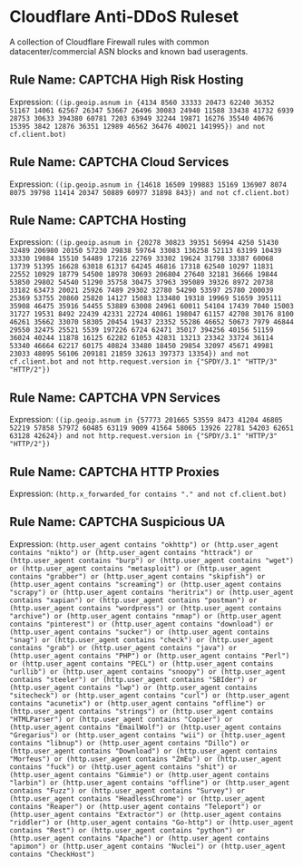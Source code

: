 # Cloudflare Anti-DDoS Ruleset
A collection of Cloudflare Firewall rules with common datacenter/commercial ASN blocks and known bad useragents.

## Rule Name: CAPTCHA High Risk Hosting

Expression: `((ip.geoip.asnum in {4134 8560 33333 20473 62240 36352 51167 14061 62567 26347 53667 26496 30083 24940 11588 33438 41732 6939 28753 30633 394380 60781 7203 63949 32244 19871 16276 35540 40676 15395 3842 12876 36351 12989 46562 36476 40021 141995}) and not cf.client.bot)`


## Rule Name: CAPTCHA Cloud Services

Expression: `((ip.geoip.asnum in {14618 16509 199883 15169 136907 8074 8075 39798 11414 20347 50889 60977 31898 843}) and not cf.client.bot)`


## Rule Name: CAPTCHA Hosting

Expression: `((ip.geoip.asnum in {20278 30823 39351 56994 4250 51430 32489 206980 20150 57230 29838 59764 33083 136258 52113 63199 10439 33330 19084 15510 54489 17216 22769 33302 19624 31798 33387 60068 13739 51395 16628 63018 61317 64245 46816 17318 62540 10297 11831 22552 10929 18779 54500 18978 30693 206804 27640 32181 36666 19844 53850 29802 54540 51290 35758 30475 37963 395089 39326 8972 20738 33182 63473 20021 25926 7489 29302 32780 54290 53597 25780 200039 25369 53755 20860 25820 14127 15083 133480 19318 19969 51659 395111 35908 46475 35916 54455 53889 63008 24961 60011 54104 17439 7040 15003 31727 19531 8492 22439 42331 22724 40861 198047 61157 42708 30176 8100 46261 35662 33070 58305 20454 19437 23352 55286 46652 50673 7979 46844 29550 32475 25521 5539 197226 6724 62471 35017 394256 40156 51159 36024 40244 11878 16125 62282 61053 42831 13213 23342 33724 36114 53340 46664 62217 60175 40824 33480 18450 29854 32097 45671 49981 23033 48095 56106 209181 21859 32613 397373 13354}) and not cf.client.bot and not http.request.version in {"SPDY/3.1" "HTTP/3" "HTTP/2"})`


## Rule Name: CAPTCHA VPN Services

Expression: `((ip.geoip.asnum in {57773 201665 53559 8473 41204 46805 52219 57858 57972 60485 63119 9009 41564 58065 13926 22781 54203 62651 63128 42624}) and not http.request.version in {"SPDY/3.1" "HTTP/3" "HTTP/2"})`


## Rule Name: CAPTCHA HTTP Proxies

Expression: `(http.x_forwarded_for contains "." and not cf.client.bot)`


## Rule Name: CAPTCHA Suspicious UA

Expression: `(http.user_agent contains "okhttp") or (http.user_agent contains "nikto") or (http.user_agent contains "httrack") or (http.user_agent contains "burp") or (http.user_agent contains "wget") or (http.user_agent contains "metasploit") or (http.user_agent contains "grabber") or (http.user_agent contains "skipfish") or (http.user_agent contains "screaming") or (http.user_agent contains "scrapy") or (http.user_agent contains "heritrix") or (http.user_agent contains "xapian") or (http.user_agent contains "postman") or (http.user_agent contains "wordpress") or (http.user_agent contains "archive") or (http.user_agent contains "nmap") or (http.user_agent contains "pinterest") or (http.user_agent contains "download") or (http.user_agent contains "sucker") or (http.user_agent contains "snag") or (http.user_agent contains "check") or (http.user_agent contains "grab") or (http.user_agent contains "java") or (http.user_agent contains "PHP") or (http.user_agent contains "Perl") or (http.user_agent contains "PECL") or (http.user_agent contains "urllib") or (http.user_agent contains "snoopy") or (http.user_agent contains "steeler") or (http.user_agent contains "SBIder") or (http.user_agent contains "lwp") or (http.user_agent contains "sitecheck") or (http.user_agent contains "curl") or (http.user_agent contains "acunetix") or (http.user_agent contains "offline") or (http.user_agent contains "strings") or (http.user_agent contains "HTMLParser") or (http.user_agent contains "Copier") or (http.user_agent contains "EmailWolf") or (http.user_agent contains "Gregarius") or (http.user_agent contains "wii") or (http.user_agent contains "libnup") or (http.user_agent contains "Dillo") or (http.user_agent contains "Download") or (http.user_agent contains "Morfeus") or (http.user_agent contains "ZmEu") or (http.user_agent contains "fuck") or (http.user_agent contains "shit") or (http.user_agent contains "Gimmie") or (http.user_agent contains "larbin") or (http.user_agent contains "offline") or (http.user_agent contains "Fuzz") or (http.user_agent contains "Survey") or (http.user_agent contains "HeadlessChrome") or (http.user_agent contains "Reaper") or (http.user_agent contains "Teleport") or (http.user_agent contains "Extractor") or (http.user_agent contains "riddler") or (http.user_agent contains "Go-http") or (http.user_agent contains "Rest") or (http.user_agent contains "python") or (http.user_agent contains "Apache") or (http.user_agent contains "apimon") or (http.user_agent contains "Nuclei") or (http.user_agent contains "CheckHost")`
